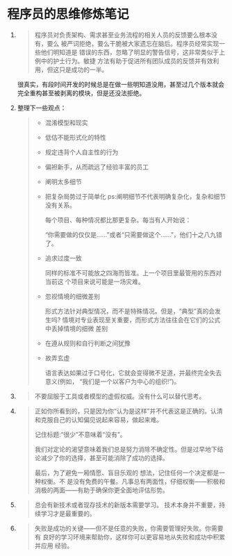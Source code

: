 # 程序员的思维修炼笔记

1. > 程序员对负责架构、需求甚至业务流程的相关人员的反馈要么根本没有，要么 被严词拒绝，要么干脆被大家遗忘在脑后。程序员经常实现一些他们明知道是 错误的东西，忽略了明显的警告信号，这非常类似于上例中的护士行为。敏捷 方法有助于促进所有团队成员的反馈并有效利用，但这只是成功的一半。

   很真实，有段时间开发的时候总是在做一些明知道没用，甚至过几个版本就会完全重构甚至被剥离的模块，但是还没法拒绝。

2. 整理下一些观点：

   > * 混淆模型和现实
   >
   > * 低估不能形式化的特性
   >
   > * 规定违背个人自主性的行为
   >
   > * 偏袒新手，从而疏远了经验丰富的员工
   >
   > * 阐明太多细节
   >
   > * 把复杂局势过于简单化 ps:阐明细节不代表明确复杂化，复杂和细节没有关系。
   >
   >   每个项目、每种情况都比那更复杂。每当有人开始说：
   >
   >   “你需要做的仅仅是......”或者“只需要做这个......”，他们十之八九错了。
   >
   > * 追求过度一致
   >
   >   同样的标准不可能放之四海而皆准。上一个项目里最管用的东西对当前这 个项目来说可能是一场灾难。
   >
   > * 忽视情境的细微差别
   >
   >   形式方法针对典型情况，而不是特殊情况。但是，“典型”真的会发生吗? 情境对专业表现至关重要，而形式方法往往会在它们的公式中丢掉情境的细微 差别
   >
   > * 在遵从规则和自行判断之间犹豫
   >
   > * 故弄玄虚
   >
   >   语言表达如果过于口号化，它就会变得微不足道，并最终完全失去意义(例如， “我们是一个以客户为中心的组织!”)。

3. > 不要屈服于工具或者模型的虚假权威。没有什么可以替代思考。

4. > 正如你所看到的，只是因为你“认为是这样”并不代表这是正确的。认清和克服自己的认知偏见说起来容易，做起来难。
   >
   >
   > 记住标题:“很少”不意味着“没有”。
   >
   >
   > 我们对定论的渴望意味着我们总是努力消除不确定性。但是过早地下结论减少了你的选择，甚至可能消除了成功的选择。
   >
   > 最后，为了避免一厢情愿、盲目乐观的 想法，记住任何一个决定都是一种权衡。不 是没有免费的午餐。凡事总有两面性，仔细权衡——积极和消极的两面——有助于确保你更全面地评估形势。

5. > 总会有新技术或者现存技术的新版本需要学习。 技术本身并不重要，持续学习才是最重要的。

6. > 失败是成功的关键——但不是任意的失败，你需要管理好失败。你需要有 良好的学习环境来帮助你，这样你可以更容易地从失败和成功中积累并应用 经验。
